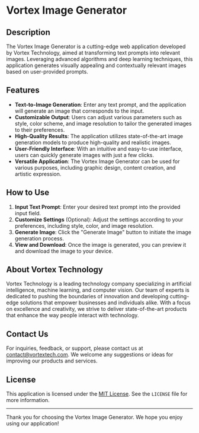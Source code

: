 # Vortex Image Generator

## Description

The Vortex Image Generator is a cutting-edge web application developed by Vortex Technology, aimed at transforming text prompts into relevant images. Leveraging advanced algorithms and deep learning techniques, this application generates visually appealing and contextually relevant images based on user-provided prompts.

## Features

- **Text-to-Image Generation**: Enter any text prompt, and the application will generate an image that corresponds to the input.
- **Customizable Output**: Users can adjust various parameters such as style, color scheme, and image resolution to tailor the generated images to their preferences.
- **High-Quality Results**: The application utilizes state-of-the-art image generation models to produce high-quality and realistic images.
- **User-Friendly Interface**: With an intuitive and easy-to-use interface, users can quickly generate images with just a few clicks.
- **Versatile Application**: The Vortex Image Generator can be used for various purposes, including graphic design, content creation, and artistic expression.

## How to Use

1. **Input Text Prompt**: Enter your desired text prompt into the provided input field.
2. **Customize Settings** (Optional): Adjust the settings according to your preferences, including style, color, and image resolution.
3. **Generate Image**: Click the "Generate Image" button to initiate the image generation process.
4. **View and Download**: Once the image is generated, you can preview it and download the image to your device.

## About Vortex Technology

Vortex Technology is a leading technology company specializing in artificial intelligence, machine learning, and computer vision. Our team of experts is dedicated to pushing the boundaries of innovation and developing cutting-edge solutions that empower businesses and individuals alike. With a focus on excellence and creativity, we strive to deliver state-of-the-art products that enhance the way people interact with technology.

## Contact Us

For inquiries, feedback, or support, please contact us at [contact@vortextech.com](mailto:contact@vortextech.com). We welcome any suggestions or ideas for improving our products and services.

## License

This application is licensed under the [MIT License](https://opensource.org/licenses/MIT). See the `LICENSE` file for more information.

---

Thank you for choosing the Vortex Image Generator. We hope you enjoy using our application!
